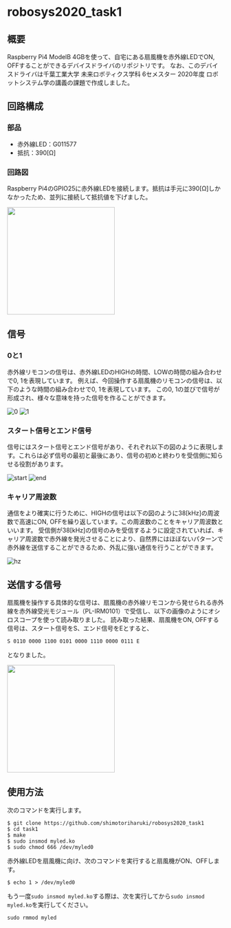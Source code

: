 # robosys2020_task1

## 概要

Raspberry Pi4 ModelB 4GBを使って、自宅にある扇風機を赤外線LEDでON, OFFすることができるデバイスドライバのリポジトリです。
なお、このデバイスドライバは千葉工業大学 未来ロボティクス学科 6セメスター 2020年度 ロボットシステム学の講義の課題で作成しました。

## 回路構成

### 部品

- 赤外線LED：G011577
- 抵抗：390[Ω]

### 回路図

Raspberry Pi4のGPIO25に赤外線LEDを接続します。抵抗は手元に390[Ω]しかなかったため、並列に接続して抵抗値を下げました。

<img src="https://github.com/shimotoriharuki/robosys2020_task1/blob/master/imgs/circuit.png" width="250">


## 信号

### 0と1

赤外線リモコンの信号は、赤外線LEDのHIGHの時間、LOWの時間の組み合わせで0, 1を表現しています。
例えば、今回操作する扇風機のリモコンの信号は、以下のような時間の組み合わせで0, 1を表現しています。
この0, 1の並びで信号が形成され、様々な意味を持った信号を作ることができます。

![0](https://github.com/shimotoriharuki/robosys2020_task1/blob/master/imgs/irremocon_0.png)
![1](https://github.com/shimotoriharuki/robosys2020_task1/blob/master/imgs/irremocon_1.png)

### スタート信号とエンド信号

信号にはスタート信号とエンド信号があり、それぞれ以下の図のように表現します。これらは必ず信号の最初と最後にあり、信号の初めと終わりを受信側に知らせる役割があります。

![start](https://github.com/shimotoriharuki/robosys2020_task1/blob/master/imgs/irremocon_start.png)
![end](https://github.com/shimotoriharuki/robosys2020_task1/blob/master/imgs/irremocon_end.png)

### キャリア周波数

通信をより確実に行うために、HIGHの信号は以下の図のように38[kHz]の周波数で高速にON, OFFを繰り返しています。この周波数のことをキャリア周波数といいます。
受信側が38[kHz]の信号のみを受信するように設定されていれば、キャリア周波数で赤外線を発光させることにより、自然界にはほぼないパターンで赤外線を送信することができるため、外乱に強い通信を行うことができます。

![hz](https://github.com/shimotoriharuki/robosys2020_task1/blob/master/imgs/irremocon_hz.png)

## 送信する信号

扇風機を操作する具体的な信号は、扇風機の赤外線リモコンから発せられる赤外線を赤外線受光モジュール（PL-IRM0101）で受信し、以下の画像のようにオシロスコープを使って読み取りました。
読み取った結果、扇風機をON, OFFする信号は、スタート信号をS、エンド信号をEとすると、
```
S 0110 0000 1100 0101 0000 1110 0000 0111 E
```
となりました。

<img src="https://github.com/shimotoriharuki/robosys2020_task1/blob/master/imgs/scope.jpg" width="250">

## 使用方法

次のコマンドを実行します。
```shell
$ git clone https://github.com/shimotoriharuki/robosys2020_task1
$ cd task1
$ make
$ sudo insmod myled.ko 
$ sudo chmod 666 /dev/myled0 
```

赤外線LEDを扇風機に向け、次のコマンドを実行すると扇風機がON、OFFします。
```shell
$ echo 1 > /dev/myled0 
```

もう一度`sudo insmod myled.ko`する際は、次を実行してから`sudo insmod myled.ko`を実行してください。
```shell
sudo rmmod myled
```
